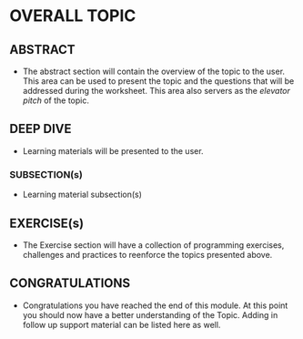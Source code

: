 # OVERALL TOPIC

## ABSTRACT

* The abstract section will contain the overview of the topic to the user. This area can be used to present the topic and the questions that will be addressed during the worksheet. This area also servers as the _elevator pitch_ of the topic.

## DEEP DIVE

* Learning materials will be presented to the user.

### SUBSECTION(s)

* Learning material subsection(s)

## EXERCISE(s)

* The Exercise section will have a collection of programming exercises, challenges and practices to reenforce the topics presented above.

## CONGRATULATIONS

* Congratulations you have reached the end of this module. At this point you should now have a better understanding of the Topic. Adding in follow up support material can be listed here as well.
